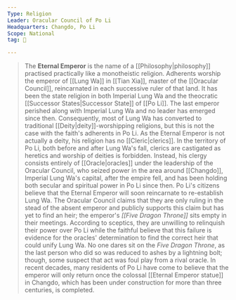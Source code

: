 ```yaml
---
Type: Religion
Leader: Oracular Council of Po Li
Headquarters: Changdo, Po Li
Scope: National
tag: 👥

---
```


> The **Eternal Emperor** is the name of a [[Philosophy|philosophy]] practised practically like a monotheistic religion. Adherents worship the emperor of [[Lung Wa]] in [[Tian Xia]], master of the [[Oracular Council]], reincarnated in each successive ruler of that land. It has been the state religion in both Imperial Lung Wa and the theocratic [[Successor States|Successor State]] of [[Po Li]]. The last emperor perished along with Imperial Lung Wa and no leader has emerged since then. Consequently, most of Lung Wa has converted to traditional [[Deity|deity]]-worshipping religions, but this is not the case with the faith's adherents in Po Li.
> As the Eternal Emperor is not actually a deity, his religion has no [[Cleric|clerics]]. In the territory of Po Li, both before and after Lung Wa's fall, clerics are castigated as heretics and worship of deities is forbidden. Instead, his clergy consists entirely of [[Oracle|oracles]] under the leadership of the Oracular Council, who seized power in the area around [[Changdo]], Imperial Lung Wa's capital, after the empire fell, and has been holding both secular and spiritual power in Po Li since then.
> Po Li's citizens believe that the Eternal Emperor will soon reincarnate to re-establish Lung Wa. The Oracular Council claims that they are only ruling in the stead of the absent emperor and publicly supports this claim but has yet to find an heir; the emperor's *[[Five Dragon Throne]]* sits empty in their meetings. According to sceptics, they are unwilling to relinquish their power over Po Li while the faithful believe that this failure is evidence for the oracles' determination to find the correct heir that could unify Lung Wa. No one dares sit on the *Five Dragon Throne*, as the last person who did so was reduced to ashes by a lightning bolt; though, some suspect that act was foul play from a rival oracle. In recent decades, many residents of Po Li have come to believe that the emperor will only return once the colossal [[Eternal Emperor statue]] in Changdo, which has been under construction for more than three centuries, is completed.








